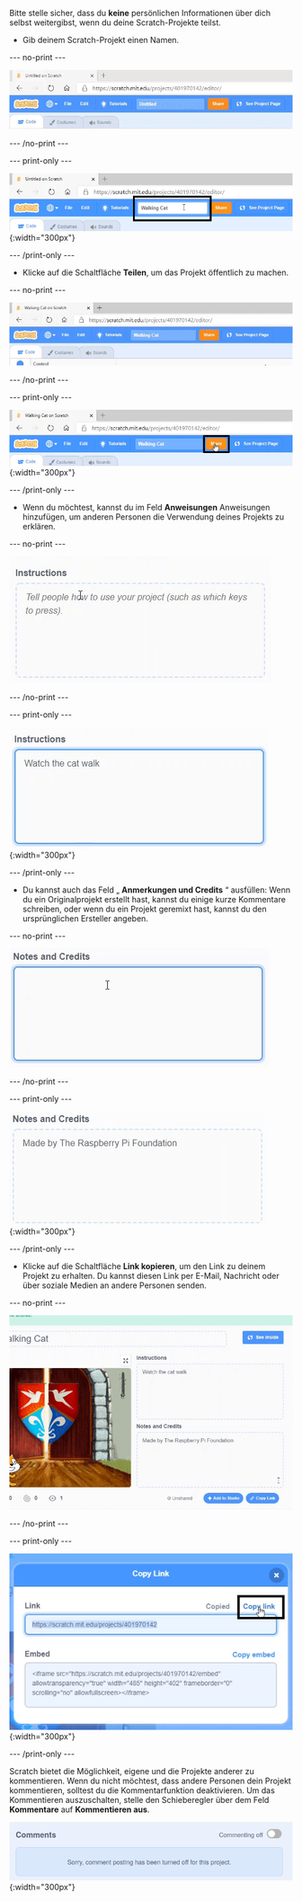 Bitte stelle sicher, dass du **keine** persönlichen Informationen über dich selbst weitergibst, wenn du deine Scratch-Projekte teilst.

- Gib deinem Scratch-Projekt einen Namen.

--- no-print ---

![Ändere "Ohne Titel" in "Walking Cat", um das Projekt im Feld links neben der orangefarbenen Schaltfläche „Teilen“ oben auf dem Bildschirm zu benennen.](images/name_file.gif)

--- /no-print ---

--- print-only ---

![Das Projektnamenfeld mit dem hervorgehobenen neuen Namen „Walking Cat“ links neben der orangefarbenen Schaltfläche „Teilen“ oben auf dem Bildschirm.](images/name_file.png){:width="300px"}

--- /print-only ---

- Klicke auf die Schaltfläche **Teilen**, um das Projekt öffentlich zu machen.

--- no-print ---

![Klicke auf die orangefarbene Schaltfläche „Teilen“ oben auf dem Bildschirm. Dann erscheint die Meldung "Dein Projekt ist jetzt freigegeben."](images/share.gif)

--- /no-print ---

--- print-only ---

![Die orangefarbene Schaltfläche „Teilen“ oben auf dem Bildschirm ist hervorgehoben.](images/share.png){:width="300px"}

--- /print-only ---

- Wenn du möchtest, kannst du im Feld **Anweisungen** Anweisungen hinzufügen, um anderen Personen die Verwendung deines Projekts zu erklären.

--- no-print ---

![Gib "Watch the cat walk" in das Feld „Anweisungen“ ein.](images/add_instructions.gif)

--- /no-print ---

--- print-only ---

![Im Feld „Anweisungen“ wird die eingegebene Zeichenfolge "Watch the cat walk" angezeigt.](images/add_instructions.png){:width="300px"}

--- /print-only ---

- Du kannst auch das Feld „ **Anmerkungen und Credits** “ ausfüllen: Wenn du ein Originalprojekt erstellt hast, kannst du einige kurze Kommentare schreiben, oder wenn du ein Projekt geremixt hast, kannst du den ursprünglichen Ersteller angeben.

--- no-print ---

![Gib "Erstellt von der Raspberry Pi Foundation" in das Feld „Hinweise und Credits“ ein.](images/notes_and_credits.gif)

--- /no-print ---

--- print-only ---

![Das Feld „Anmerkungen und Credits“ zeigt die Eingabe „Hergestellt von der Raspberry Pi Foundation“ an.](images/notes_and_credits.png){:width="300px"}

--- /print-only ---

- Klicke auf die Schaltfläche **Link kopieren**, um den Link zu deinem Projekt zu erhalten. Du kannst diesen Link per E-Mail, Nachricht oder über soziale Medien an andere Personen senden.

--- no-print ---

![Klicke auf „Link kopieren“, wodurch ein Dialogfeld „Link kopieren“ geöffnet wird. Markiere dann im Dialogfeld die URL unter „Link“ und wähle „Link kopieren“ aus.](images/copy_link.gif)

--- /no-print ---

--- print-only ---

![Die Schaltfläche „Link kopieren“ ist im Dialogfeld „Link kopieren“ hervorgehoben.](images/copy_link.png){:width="300px"}

--- /print-only ---

Scratch bietet die Möglichkeit, eigene und die Projekte anderer zu kommentieren. Wenn du nicht möchtest, dass andere Personen dein Projekt kommentieren, solltest du die Kommentarfunktion deaktivieren. Um das Kommentieren auszuschalten, stelle den Schieberegler über dem Feld **Kommentare** auf **Kommentieren aus**.

![Der Schieberegler über dem Feld „Kommentare“ befindet sich in der Position „Kommentieren aus“. Es wird die folgende Meldung angezeigt: "Leider wurde die Kommentarfunktion für dieses Projekt deaktiviert."](images/comments-off.png){:width="300px"}
